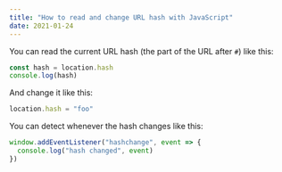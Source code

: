 ```yaml
---
title: "How to read and change URL hash with JavaScript"
date: 2021-01-24
---
```

You can read the current URL hash (the part of the URL after `#`) like this:

```javascript
const hash = location.hash
console.log(hash)
```

And change it like this:

```javascript
location.hash = "foo"
```

You can detect whenever the hash changes like this:

```javascript
window.addEventListener("hashchange", event => {
  console.log("hash changed", event)
})
```
